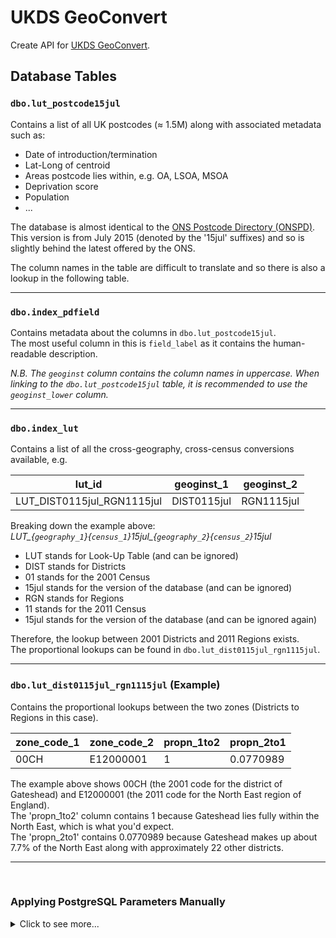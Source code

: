 # UKDS GeoConvert

Create API for [UKDS GeoConvert](http://geoconvert.ukdataservice.ac.uk/).

## Database Tables

### `dbo.lut_postcode15jul`  
Contains a list of all UK postcodes (≈ 1.5M) along with associated metadata such as:

- Date of introduction/termination
- Lat-Long of centroid
- Areas postcode lies within, e.g. OA, LSOA, MSOA
- Deprivation score
- Population
- ...

The database is almost identical to the [ONS Postcode Directory (ONSPD)](https://geoportal.statistics.gov.uk/search?collection=Dataset&sort=-created&tags=all(PRD_ONSPD)).  
This version is from July 2015 (denoted by the '15jul' suffixes) and so is slightly behind the latest offered by the ONS.

The column names in the table are difficult to translate and so there is also a lookup in the following table.

<hr />

### `dbo.index_pdfield`  
Contains metadata about the columns in `dbo.lut_postcode15jul`.  
The most useful column in this is `field_label` as it contains the human-readable description.

*N.B. The `geoginst` column contains the column names in uppercase. When linking to the `dbo.lut_postcode15jul` table, it is recommended to use the `geoginst_lower` column.*

<hr />

### `dbo.index_lut`  
Contains a list of all the cross-geography, cross-census conversions available, e.g.

| lut_id                     | geoginst_1  | geoginst_2 |
|----------------------------|-------------|------------|
| LUT_DIST0115jul_RGN1115jul | DIST0115jul | RGN1115jul |

Breaking down the example above:  
*LUT_{`geography_1`}{`census_1`}15jul_{`geography_2`}{`census_2`}15jul*

- LUT stands for Look-Up Table (and can be ignored)
- DIST stands for Districts
- 01 stands for the 2001 Census
- 15jul stands for the version of the database (and can be ignored)
- RGN stands for Regions
- 11 stands for the 2011 Census
- 15jul stands for the version of the database (and can be ignored again)

Therefore, the lookup between 2001 Districts and 2011 Regions exists.  
The proportional lookups can be found in `dbo.lut_dist0115jul_rgn1115jul`.

<hr />

### `dbo.lut_dist0115jul_rgn1115jul` (Example)  
Contains the proportional lookups between the two zones (Districts to Regions in this case).

| zone_code_1 | zone_code_2 | propn_1to2 | propn_2to1 |
|-------------|-------------|------------|------------|
| 00CH        | E12000001   | 1          | 0.0770989  |

The example above shows 00CH (the 2001 code for the district of Gateshead) and E12000001 (the 2011 code for the North East region of England).  
The 'propn_1to2' column contains 1 because Gateshead lies fully within the North East, which is what you'd expect.  
The 'propn_2to1' contains 0.0770989 because Gateshead makes up about 7.7% of the North East along with approximately 22 other districts.

<hr />
<br />

### Applying PostgreSQL Parameters Manually

<details>
  <summary>Click to see more...</summary>
  
  It is preferable to set the parameters when creating the database in Terraform.  
  These are the instructions if you want to do so manually.
  
  #### Login
  
  1. Log into [AWS Single Sign-On](https://d-936702e084.awsapps.com/start#/).
  2. Go to the [RDS section](https://console.aws.amazon.com/rds/).
  3. In the left-hand menu, select 'Parameter groups'.
  
  #### Create Parameter Group
  
  You can't edit a **default** parameter group so you have to create a custom group to work with.
  
  1. In the top-right, click 'Create parameter group'.
  2. In the 'Parameter group family' dropdown, select 'postgres12'.
  3. Type in a meaningful name and a brief description.
  
  #### Edit Parameter Group
  
  1. Click on the parameter group to see the parameters.
  2. In the top-right, click 'Edit parameters'.
  
  The parameter values below are based on recommendations from [PG Config](https://www.pgconfig.org/).  
  N.B. Not all recommendations are compatible so only some of the recommendations were implemented.
  
  3. Change the following values (you can filter the parameters to more easily find them):  
```
| MEMORY                   |        |  
|--------------------------|--------|  
| work_mem                 | 3276   |  
| maintenance_work_mem     | 262144 |  

| CHECKPOINTS              |        |  
|--------------------------|--------|  
| min_wal_size             | 4096   |  
| max_wal_size             | 16384  |  
| wal_buffers              | -1     |  

| STORAGE                  |        |  
|--------------------------|--------|  
| random_page_cost         | 1.1    |  
| effective_io_concurrency | 200    |  
```

  #### Applying the Parameter Group

  1. Go back to the [RDS section](https://console.aws.amazon.com/rds/).
  2. Click on 'DB Instances'.
  3. Click on the database you are working with.
  4. In the top-right, click 'Modify'.
  5. Under 'Additional configuration > Database options', choose your newly created group in the 'DB parameter group' dropdown.
  
  #### Turning on Performance Insights (Optional)
  
  It is also recommended to turn on 'Performance Insights' if it is not active. Stick with the defaults for 'Retention period' and 'Master key'.
  
  #### Applying the Parameter Group (Continued)
  
  6. Scroll to the bottom and click 'Continue'.
  7. Review the summary of your changes and ensure the 'Apply immediately' checkbox is selected.
  8. Click 'Modify DB instance'. It will take a few minutes to apply the changes.
  
  #### Rebooting to Apply Changes
  
  1. Click on the database you are working with.
  2. Click on the 'Configuration' tab.
  3. You should see `(pending-reboot)` next to the 'Paramter group' value. In the top-right, click the 'Actions' dropdown and select 'Reboot'.
  4. Click 'Confirm'. Again, this will take a few minutes to complete.
</details>
